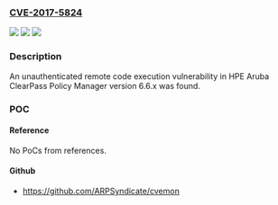 ### [CVE-2017-5824](https://cve.mitre.org/cgi-bin/cvename.cgi?name=CVE-2017-5824)
![](https://img.shields.io/static/v1?label=Product&message=Aruba%20ClearPass%20Policy%20Manager&color=blue)
![](https://img.shields.io/static/v1?label=Version&message=n%2Fa&color=blue)
![](https://img.shields.io/static/v1?label=Vulnerability&message=unathenticated%20remote%20code%20execution&color=brighgreen)

### Description

An unauthenticated remote code execution vulnerability in HPE Aruba ClearPass Policy Manager version 6.6.x was found.

### POC

#### Reference
No PoCs from references.

#### Github
- https://github.com/ARPSyndicate/cvemon

